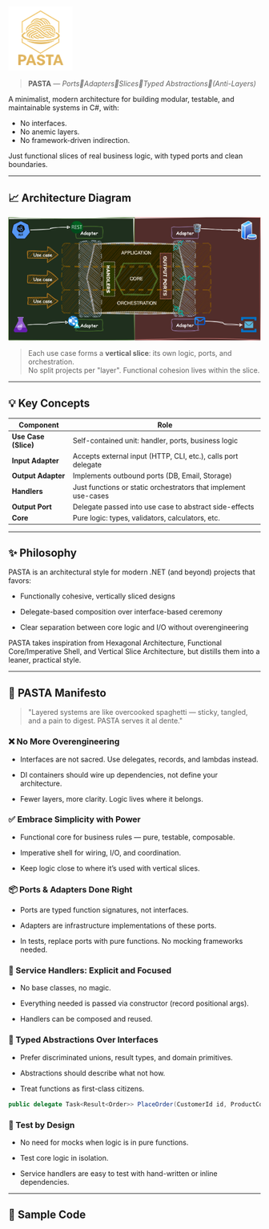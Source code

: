 ![PASTA logo](./assets/pasta_logo_small.png)

> **PASTA** — _Ports🔹Adapters🔹Slices🔹Typed Abstractions🔹(Anti-Layers)_

A minimalist, modern architecture for building modular, testable, and maintainable systems in C#, with:
- No interfaces.
- No anemic layers.
- No framework-driven indirection.

Just functional slices of real business logic, with typed ports and clean boundaries.

---

## 📈 Architecture Diagram

![PASTA Architecture Diagram](./assets/PASTA-t-d.png)

> Each use case forms a **vertical slice**: its own logic, ports, and orchestration.  
> No split projects per "layer". Functional cohesion lives within the slice.

---

## 💡 Key Concepts

| Component            | Role                                                            |
| -------------------- | --------------------------------------------------------------- |
| **Use Case (Slice)** | Self-contained unit: handler, ports, business logic             |
| **Input Adapter**    | Accepts external input (HTTP, CLI, etc.), calls port delegate   |
| **Output Adapter**   | Implements outbound ports (DB, Email, Storage)                  |
| **Handlers**         | Just functions or static orchestrators that implement use-cases |
| **Output Port**      | Delegate passed into use case to abstract side-effects          |
| **Core**             | Pure logic: types, validators, calculators, etc.                |
---

## ✨ Philosophy

PASTA is an architectural style for modern .NET (and beyond) projects that favors:

* Functionally cohesive, vertically sliced designs

* Delegate-based composition over interface-based ceremony

* Clear separation between core logic and I/O without overengineering

PASTA takes inspiration from Hexagonal Architecture, Functional Core/Imperative Shell, and Vertical Slice Architecture, but distills them into a leaner, practical style.

---

## 📜 PASTA Manifesto

> "Layered systems are like overcooked spaghetti — sticky, tangled, and a pain to digest. PASTA serves it al dente."

### ❌ No More Overengineering

* Interfaces are not sacred. Use delegates, records, and lambdas instead.

* DI containers should wire up dependencies, not define your architecture.

* Fewer layers, more clarity. Logic lives where it belongs.

### ✅ Embrace Simplicity with Power

* Functional core for business rules — pure, testable, composable.

* Imperative shell for wiring, I/O, and coordination.

* Keep logic close to where it’s used with vertical slices.

### 📦 Ports & Adapters Done Right

* Ports are typed function signatures, not interfaces.

* Adapters are infrastructure implementations of these ports.

* In tests, replace ports with pure functions. No mocking frameworks needed.

### 🧩 Service Handlers: Explicit and Focused

* No base classes, no magic.

* Everything needed is passed via constructor (record positional args).

* Handlers can be composed and reused.

### 🧠 Typed Abstractions Over Interfaces

* Prefer discriminated unions, result types, and domain primitives.

* Abstractions should describe what not how.

* Treat functions as first-class citizens.

```csharp
public delegate Task<Result<Order>> PlaceOrder(CustomerId id, ProductCode code);
```

### 🧪 Test by Design

* No need for mocks when logic is in pure functions.

* Test core logic in isolation.

* Service handlers are easy to test with hand-written or inline dependencies.
---

## 🧪 Sample Code
